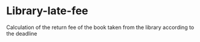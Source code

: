# Library-late-fee
Calculation of the return fee of the book taken from the library according to the deadline

